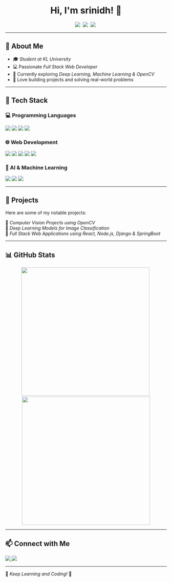 <h1 align="center">Hi, I'm srinidh! 👋</h1>
<p align="center">
  <img src="https://img.shields.io/badge/FullStack-Web_Developer-blue?style=flat-square&logo=appveyor" />&nbsp
  <img src="https://img.shields.io/badge/Languages-C,C++,Python,HTML,CSS,JS-orange?style=flat-square" />&nbsp
  <img src="https://img.shields.io/badge/Currently_Learning-Deep_Learning,ML,CV2-green?style=flat-square" />&nbsp
</p>

---

## 🏢 About Me  
- 🎓 *Student at KL University*  
- 💻 Passionate *Full Stack Web Developer*  
- 🔬 Currently exploring *Deep Learning, Machine Learning & OpenCV*  
- 🚀 Love building projects and solving real-world problems  

---

## 🔧 Tech Stack  

### 💻 Programming Languages  
<p align="left">
  <img src="https://img.shields.io/badge/-C-blue?style=flat-square&logo=c" />
  <img src="https://img.shields.io/badge/-C++-00599C?style=flat-square&logo=c%2B%2B" />
  <img src="https://img.shields.io/badge/-Python-FFD43B?style=flat-square&logo=python&logoColor=blue" />
  <img src="https://img.shields.io/badge/-Java-007396?style=flat-square&logo=java&logoColor=white" />
</p>

### 🌐 Web Development  
<p align="left">
  <img src="https://img.shields.io/badge/-HTML5-E34F26?style=flat-square&logo=html5&logoColor=white" />
  <img src="https://img.shields.io/badge/-CSS3-1572B6?style=flat-square&logo=css3" />
  <img src="https://img.shields.io/badge/-JavaScript-F7DF1E?style=flat-square&logo=javascript&logoColor=black" />
  <img src="https://img.shields.io/badge/-Django-092E20?style=flat-square&logo=django&logoColor=white" />
  <img src="https://img.shields.io/badge/-Spring%20Boot-6DB33F?style=flat-square&logo=spring-boot&logoColor=white" />
</p>

### 🤖 AI & Machine Learning  
<p align="left">
  <img src="https://img.shields.io/badge/-TensorFlow-FF6F00?style=flat-square&logo=tensorflow" />
  <img src="https://img.shields.io/badge/-OpenCV-5C3EE8?style=flat-square&logo=opencv" />
  <img src="https://img.shields.io/badge/-Scikit_Learn-F7931E?style=flat-square&logo=scikitlearn" />
</p>

---

## 🚀 Projects  
Here are some of my notable projects:  

📌 *Computer Vision Projects using OpenCV*  
📌 *Deep Learning Models for Image Classification*  
📌 *Full Stack Web Applications using React, Node.js, Django & SpringBoot*  

---

## 📊 GitHub Stats  
<p align="center">
  <img src="https://github-readme-stats.vercel.app/api?username=KandukuriAmar&show_icons=true&theme=radical" width="400" />&nbsp
  <img src="https://github-readme-streak-stats.herokuapp.com/?user=KandukuriAmar&theme=dark" width="400" />
</p>

---

## 📫 Connect with Me  
<p align="left">
  <a href="https://www.linkedin.com/in/kandukuri-amar-nadh-2631a72b3/" target="_blank">
    <img src="https://img.shields.io/badge/LinkedIn-KandukuriAmar-blue?style=flat-square&logo=linkedin" />
  </a>
  <a href="https://github.com/KandukuriAmar" target="_blank">
    <img src="https://img.shields.io/badge/GitHub-KandukuriAmar-lightgrey?style=flat-square&logo=github" />
  </a>
</p>

---

🚀 *Keep Learning and Coding!* 🚀
